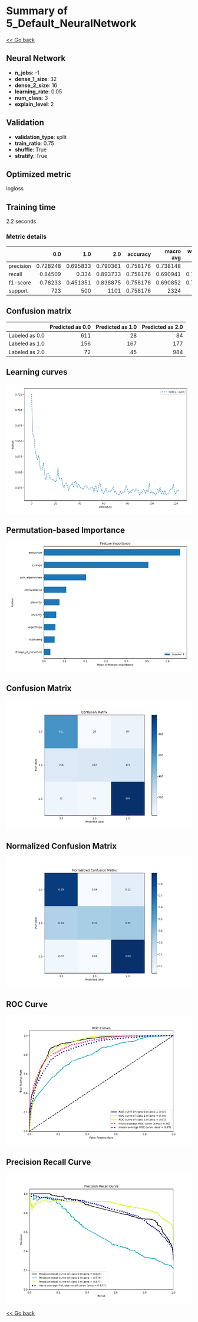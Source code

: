 # Summary of 5_Default_NeuralNetwork

[<< Go back](../README.md)


## Neural Network
- **n_jobs**: -1
- **dense_1_size**: 32
- **dense_2_size**: 16
- **learning_rate**: 0.05
- **num_class**: 3
- **explain_level**: 2

## Validation
 - **validation_type**: split
 - **train_ratio**: 0.75
 - **shuffle**: True
 - **stratify**: True

## Optimized metric
logloss

## Training time

2.2 seconds

### Metric details
|           |        0.0 |        1.0 |         2.0 |   accuracy |   macro avg |   weighted avg |   logloss |
|:----------|-----------:|-----------:|------------:|-----------:|------------:|---------------:|----------:|
| precision |   0.728248 |   0.695833 |    0.790361 |   0.758176 |    0.738148 |       0.7507   |  0.595645 |
| recall    |   0.84509  |   0.334    |    0.893733 |   0.758176 |    0.690941 |       0.758176 |  0.595645 |
| f1-score  |   0.78233  |   0.451351 |    0.838875 |   0.758176 |    0.690852 |       0.737909 |  0.595645 |
| support   | 723        | 500        | 1101        |   0.758176 | 2324        |    2324        |  0.595645 |


## Confusion matrix
|                |   Predicted as 0.0 |   Predicted as 1.0 |   Predicted as 2.0 |
|:---------------|-------------------:|-------------------:|-------------------:|
| Labeled as 0.0 |                611 |                 28 |                 84 |
| Labeled as 1.0 |                156 |                167 |                177 |
| Labeled as 2.0 |                 72 |                 45 |                984 |

## Learning curves
![Learning curves](learning_curves.png)

## Permutation-based Importance
![Permutation-based Importance](permutation_importance.png)
## Confusion Matrix

![Confusion Matrix](confusion_matrix.png)


## Normalized Confusion Matrix

![Normalized Confusion Matrix](confusion_matrix_normalized.png)


## ROC Curve

![ROC Curve](roc_curve.png)


## Precision Recall Curve

![Precision Recall Curve](precision_recall_curve.png)



[<< Go back](../README.md)
